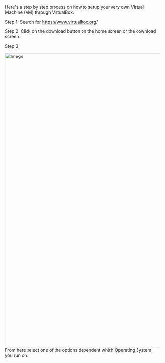 Here's a step by step process on how to setup your very own Virtual Machine (VM) through VirtualBox.

Step 1: 
Search for https://www.virtualbox.org/

Step 2: 
Click on the download button on the home screen or the download screen.

Step 3: 

<img width="959" alt="Image" src="https://github.com/user-attachments/assets/6a0f0c78-1430-4e03-a624-84456e8a1e5f" />
From here select one of the options dependent which Operating System you run on.
